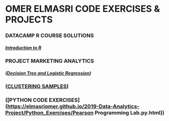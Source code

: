 # OMER ELMASRI CODE EXERCISES & PROJECTS

### DATACAMP R COURSE SOLUTIONS
##### [Introduction to R](https://elmasriomer.github.io/2019-Data-Analytics-Project/Datacamp%20Course%20Solutions/Introduction_to_R.html)

### PROJECT MARKETING ANALYTICS
##### ([Decision Tree and Logistic Regression](https://elmasriomer.github.io/2019-Data-Analytics-Project/ProjectMA_BugsBunny.html)) 

### ([CLUSTERING SAMPLES](https://elmasriomer.github.io/2019-Data-Analytics-Project/clustering_samples/ProjectMA_BugsBunny.html)) 

### ([PYTHON CODE EXERCISES](https://elmasriomer.github.io/2019-Data-Analytics-Project/Python_Exercises/Pearson Programming Lab.py.html)) 
